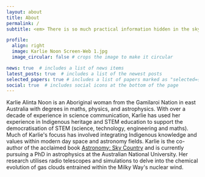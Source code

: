 ```yaml
---
layout: about
title: About
permalink: /
subtitle: <em> There is so much practical information hidden in the sky </em>

profile:
  align: right
  image: Karlie Noon Screen-Web 1.jpg
  image_circular: false # crops the image to make it circular

news: true  # includes a list of news items
latest_posts: true  # includes a list of the newest posts
selected_papers: true # includes a list of papers marked as "selected={true}"
social: true  # includes social icons at the bottom of the page
---
```

Karlie Alinta Noon is an Aboriginal woman from the Gamilaroi Nation in east Australia with degrees in maths, physics, and astrophysics. With over a decade of experience in science communication, Karlie has used her experience in Indigenous heritage and STEM education to support the democratisation of STEM (science, technology, engineering and maths). Much of Karlie's focuss has involved integrating Indigenous knowledge and values within modern day space and astronomy fields.
Karlie is the co-author of the acclaimed book <a href=" https://www.booktopia.com.au/first-knowledges-astronomy-karlie-noon/book/9781760762162.html">Astronomy: Sky Country</a> and is currently pursuing a PhD in astrophysics at the Australian National University. Her research utilises radio telescopes and simulations to delve into the chemical evolution of gas clouds entrained within the Milky Way's nuclear wind. 
<br>
<br>
<br>
<br>
